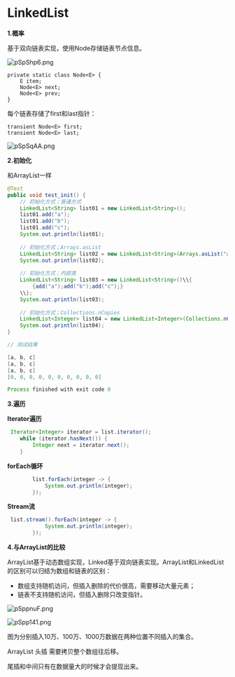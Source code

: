 # LinkedList

**1.概率**

基于双向链表实现，使用Node存储链表节点信息。

![pSpShp6.png](https://s1.ax1x.com/2022/12/29/pSpShp6.png)

```
private static class Node<E> {
    E item;
    Node<E> next;
    Node<E> prev;
}
```

每个链表存储了first和last指针：

```
transient Node<E> first;
transient Node<E> last;
```

![pSpSqAA.png](https://s1.ax1x.com/2022/12/29/pSpSqAA.png)

**2.初始化**

和ArrayList一样

```java
@Test
public void test_init() {
    // 初始化方式；普通方式
    LinkedList<String> list01 = new LinkedList<String>();
    list01.add("a");
    list01.add("b");
    list01.add("c");
    System.out.println(list01);
    
    // 初始化方式；Arrays.asList
    LinkedList<String> list02 = new LinkedList<String>(Arrays.asList("a", "b", "c"));
    System.out.println(list02);
    
    // 初始化方式；内部类
    LinkedList<String> list03 = new LinkedList<String>()\\{
        {add("a");add("b");add("c");}
    \\};
    System.out.println(list03);
    
    // 初始化方式；Collections.nCopies
    LinkedList<Integer> list04 = new LinkedList<Integer>(Collections.nCopies(10, 0));
    System.out.println(list04);
}

// 测试结果

[a, b, c]
[a, b, c]
[a, b, c]
[0, 0, 0, 0, 0, 0, 0, 0, 0, 0]

Process finished with exit code 0

```


**3.遍历**



**Iterator遍历**

```java
 Iterator<Integer> iterator = list.iterator();
    while (iterator.hasNext()) {
        Integer next = iterator.next();
    }
```

**forEach循环**

```java
        list.forEach(integer -> {
            System.out.println(integer);
        });
```

**Stream流**

```java
 list.stream().forEach(integer -> {
            System.out.println(integer);
        });
```




**4.与ArrayList的比较**

ArrayList基于动态数组实现，Linked基于双向链表实现。ArrayList和LinkedList的区别可以归结为数组和链表的区别：

- 数组支持随机访问，但插入删除的代价很高，需要移动大量元素；
- 链表不支持随机访问，但插入删除只改变指针。

![pSppnuF.png](https://s1.ax1x.com/2022/12/29/pSppnuF.png)

![pSpp141.png](https://s1.ax1x.com/2022/12/29/pSpp141.png)


图为分别插入10万、100万、1000万数据在两种位置不同插入的集合。


ArrayList 头插 需要拷贝整个数组往后移。

尾插和中间只有在数据量大的时候才会提现出来。

